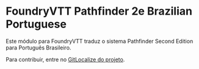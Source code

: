 # FoundryVTT Pathfinder 2e Brazilian Portuguese

Este módulo para FoundryVTT traduz o sistema Pathfinder Second Edition para Português Brasileiro.

Para contribuir, entre no [GitLocalize do projeto](https://gitlocalize.com/repo/9365).
